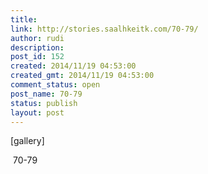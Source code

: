 ```yaml
---
title: 
link: http://stories.saalhkeitk.com/70-79/
author: rudi
description: 
post_id: 152
created: 2014/11/19 04:53:00
created_gmt: 2014/11/19 04:53:00
comment_status: open
post_name: 70-79
status: publish
layout: post
---
```



[gallery] 

 70-79